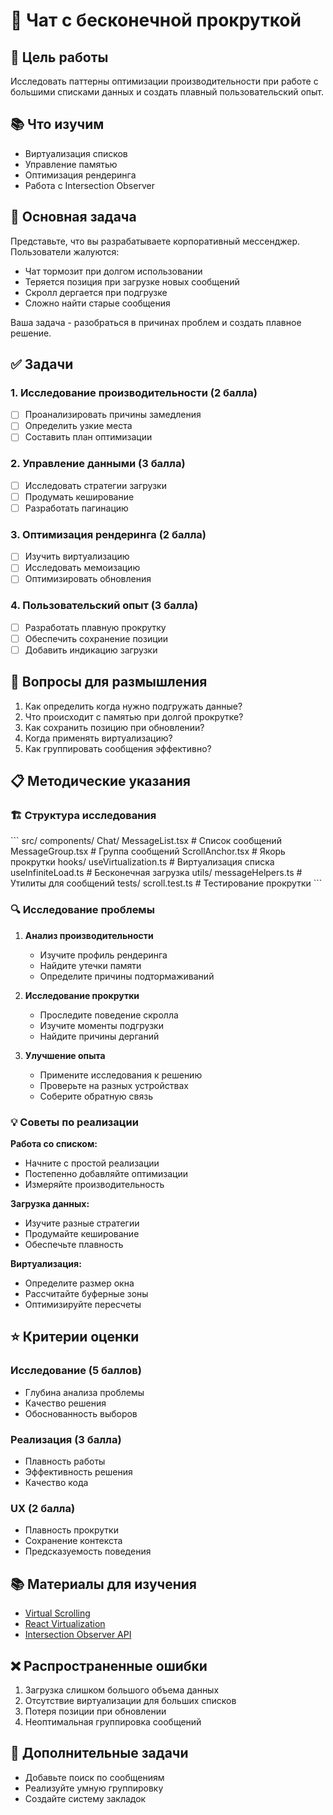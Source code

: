 # 📜 Чат с бесконечной прокруткой

## 🎯 Цель работы
Исследовать паттерны оптимизации производительности при работе с большими списками данных и создать плавный пользовательский опыт.

## 📚 Что изучим
- Виртуализация списков
- Управление памятью
- Оптимизация рендеринга
- Работа с Intersection Observer

## 🎯 Основная задача
Представьте, что вы разрабатываете корпоративный мессенджер. Пользователи жалуются:
- Чат тормозит при долгом использовании
- Теряется позиция при загрузке новых сообщений
- Скролл дергается при подгрузке
- Сложно найти старые сообщения

Ваша задача - разобраться в причинах проблем и создать плавное решение.

## ✅ Задачи

### 1. Исследование производительности (2 балла)
- [ ] Проанализировать причины замедления
- [ ] Определить узкие места
- [ ] Составить план оптимизации

### 2. Управление данными (3 балла)
- [ ] Исследовать стратегии загрузки
- [ ] Продумать кеширование
- [ ] Разработать пагинацию

### 3. Оптимизация рендеринга (2 балла)
- [ ] Изучить виртуализацию
- [ ] Исследовать мемоизацию
- [ ] Оптимизировать обновления

### 4. Пользовательский опыт (3 балла)
- [ ] Разработать плавную прокрутку
- [ ] Обеспечить сохранение позиции
- [ ] Добавить индикацию загрузки

## 🤔 Вопросы для размышления
1. Как определить когда нужно подгружать данные?
2. Что происходит с памятью при долгой прокрутке?
3. Как сохранить позицию при обновлении?
4. Когда применять виртуализацию?
5. Как группировать сообщения эффективно?

## 📋 Методические указания

### 🏗 Структура исследования
\`\`\`
src/
  components/
    Chat/
      MessageList.tsx     # Список сообщений
      MessageGroup.tsx    # Группа сообщений
      ScrollAnchor.tsx    # Якорь прокрутки
  hooks/
    useVirtualization.ts  # Виртуализация списка
    useInfiniteLoad.ts    # Бесконечная загрузка
  utils/
    messageHelpers.ts     # Утилиты для сообщений
  tests/
    scroll.test.ts        # Тестирование прокрутки
\`\`\`

### 🔍 Исследование проблемы

1. **Анализ производительности**
   - Изучите профиль рендеринга
   - Найдите утечки памяти
   - Определите причины подтормаживаний

2. **Исследование прокрутки**
   - Проследите поведение скролла
   - Изучите моменты подгрузки
   - Найдите причины дерганий

3. **Улучшение опыта**
   - Примените исследования к решению
   - Проверьте на разных устройствах
   - Соберите обратную связь

### 💡 Советы по реализации

**Работа со списком:**
- Начните с простой реализации
- Постепенно добавляйте оптимизации
- Измеряйте производительность

**Загрузка данных:**
- Изучите разные стратегии
- Продумайте кеширование
- Обеспечьте плавность

**Виртуализация:**
- Определите размер окна
- Рассчитайте буферные зоны
- Оптимизируйте пересчеты

## ⭐ Критерии оценки

### Исследование (5 баллов)
- Глубина анализа проблемы
- Качество решения
- Обоснованность выборов

### Реализация (3 балла)
- Плавность работы
- Эффективность решения
- Качество кода

### UX (2 балла)
- Плавность прокрутки
- Сохранение контекста
- Предсказуемость поведения

## 📚 Материалы для изучения
- [Virtual Scrolling](https://developers.google.com/web/updates/2016/07/infinite-scroller)
- [React Virtualization](https://web.dev/virtualize-long-lists-react-window/)
- [Intersection Observer API](https://developer.mozilla.org/en-US/docs/Web/API/Intersection_Observer_API)

## ❌ Распространенные ошибки
1. Загрузка слишком большого объема данных
2. Отсутствие виртуализации для больших списков
3. Потеря позиции при обновлении
4. Неоптимальная группировка сообщений

## 🚀 Дополнительные задачи
- Добавьте поиск по сообщениям
- Реализуйте умную группировку
- Создайте систему закладок
